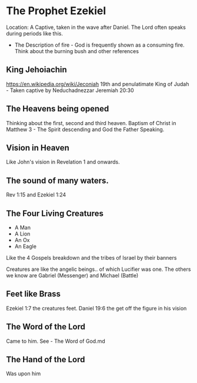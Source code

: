 # The Prophet Ezekiel

Location: A Captive, taken in the wave after Daniel.
The Lord often speaks during periods like this.

- The Description of fire - God is frequently shown as a consuming fire.
Think about the burning bush and other references

## King Jehoiachin
https://en.wikipedia.org/wiki/Jeconiah
19th and penulatimate King of Judah - Taken captive by Neduchadnezzar
Jeremiah 20:30

## The Heavens being opened
Thinking about the first, second and third heaven.
Baptism of Christ in Matthew 3 - The Spirit descending and God the Father Speaking.

## Vision in Heaven
Like John's vision in Revelation 1 and onwards. 

## The sound of many waters.
Rev 1:15 and Ezekiel 1:24

## The Four Living Creatures
- A Man
- A Lion
- An Ox
- An Eagle

Like the 4 Gospels breakdown and the tribes of Israel by their banners

Creatures are like the angelic beings.. of which Lucifier was one.
The others we know are Gabriel (Messenger) and Michael (Battle)

## Feet like Brass
Ezekiel 1:7 the creatures feet.
Daniel 19:6 the get off the figure in his vision

## The Word of the Lord
Came to him.
See - The Word of God.md

## The Hand of the Lord
Was upon him
